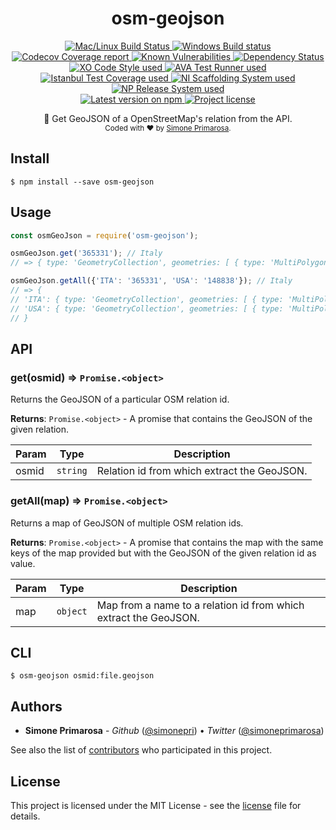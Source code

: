 <h1 align="center">
  <b>osm-geojson</b>
</h1>
<p align="center">
  <!-- CI - TravisCI -->
  <a href="https://travis-ci.com/simonepri/osm-geojson">
    <img src="https://img.shields.io/travis/com/simonepri/osm-geojson/master.svg?label=MacOS%20%26%20Linux" alt="Mac/Linux Build Status" />
  </a>
  <!-- CI - AppVeyor -->
  <a href="https://ci.appveyor.com/project/simonepri/osm-geojson">
    <img src="https://img.shields.io/appveyor/ci/simonepri/osm-geojson/master.svg?label=Windows" alt="Windows Build status" />
  </a>
  <!-- Coverage - Codecov -->
  <a href="https://codecov.io/gh/simonepri/osm-geojson">
    <img src="https://img.shields.io/codecov/c/github/simonepri/osm-geojson/master.svg" alt="Codecov Coverage report" />
  </a>
  <!-- DM - Snyk -->
  <a href="https://snyk.io/test/github/simonepri/osm-geojson?targetFile=package.json">
    <img src="https://snyk.io/test/github/simonepri/osm-geojson/badge.svg?targetFile=package.json" alt="Known Vulnerabilities" />
  </a>
  <!-- DM - David -->
  <a href="https://david-dm.org/simonepri/osm-geojson">
    <img src="https://david-dm.org/simonepri/osm-geojson/status.svg" alt="Dependency Status" />
  </a>

  <br/>

  <!-- Code Style - XO-Prettier -->
  <a href="https://github.com/xojs/xo">
    <img src="https://img.shields.io/badge/code_style-XO+Prettier-5ed9c7.svg" alt="XO Code Style used" />
  </a>
  <!-- Test Runner - AVA -->
  <a href="https://github.com/avajs/ava">
    <img src="https://img.shields.io/badge/test_runner-AVA-fb3170.svg" alt="AVA Test Runner used" />
  </a>
  <!-- Test Coverage - Istanbul -->
  <a href="https://github.com/istanbuljs/nyc">
    <img src="https://img.shields.io/badge/test_coverage-NYC-fec606.svg" alt="Istanbul Test Coverage used" />
  </a>
  <!-- Init - ni -->
  <a href="https://github.com/simonepri/ni">
    <img src="https://img.shields.io/badge/initialized_with-ni-e74c3c.svg" alt="NI Scaffolding System used" />
  </a>
  <!-- Release - np -->
  <a href="https://github.com/sindresorhus/np">
    <img src="https://img.shields.io/badge/released_with-np-6c8784.svg" alt="NP Release System used" />
  </a>

  <br/>

  <!-- Version - npm -->
  <a href="https://www.npmjs.com/package/osm-geojson">
    <img src="https://img.shields.io/npm/v/osm-geojson.svg" alt="Latest version on npm" />
  </a>
  <!-- License - MIT -->
  <a href="https://github.com/simonepri/osm-geojson/tree/master/license">
    <img src="https://img.shields.io/github/license/simonepri/osm-geojson.svg" alt="Project license" />
  </a>
</p>
<p align="center">
  🔰 Get GeoJSON of a OpenStreetMap's relation from the API.
  <br/>

  <sub>
    Coded with ❤️ by <a href="#authors">Simone Primarosa</a>.
  </sub>
</p>

## Install

```
$ npm install --save osm-geojson
```

## Usage

```js
const osmGeoJson = require('osm-geojson');

osmGeoJson.get('365331'); // Italy
// => { type: 'GeometryCollection', geometries: [ { type: 'MultiPolygon', coordinates: [Array] } ] }

osmGeoJson.getAll({'ITA': '365331', 'USA': '148838'}); // Italy
// => {
// 'ITA': { type: 'GeometryCollection', geometries: [ { type: 'MultiPolygon', coordinates: [Array] } ] },
// 'USA': { type: 'GeometryCollection', geometries: [ { type: 'MultiPolygon', coordinates: [Array] } ] }
// }
```

## API

<a name="get"></a>

### get(osmid) ⇒ <code>Promise.&lt;object&gt;</code>
Returns the GeoJSON of a particular OSM relation id.

**Returns**: <code>Promise.&lt;object&gt;</code> - A promise that contains the GeoJSON of the given
relation.

| Param | Type | Description |
| --- | --- | --- |
| osmid | <code>string</code> | Relation id from which extract the GeoJSON. |

<a name="getAll"></a>

### getAll(map) ⇒ <code>Promise.&lt;object&gt;</code>
Returns a map of GeoJSON of multiple OSM relation ids.

**Returns**: <code>Promise.&lt;object&gt;</code> - A promise that contains the map with the same keys
of the map provided but with the GeoJSON of the given relation id as value.

| Param | Type | Description |
| --- | --- | --- |
| map | <code>object</code> | Map from a name to a relation id from which extract the GeoJSON. |

## CLI

```
$ osm-geojson osmid:file.geojson
```

## Authors

- **Simone Primarosa** - *Github* ([@simonepri][github:simonepri]) • *Twitter* ([@simoneprimarosa][twitter:simoneprimarosa])

See also the list of [contributors][contributors] who participated in this project.

## License

This project is licensed under the MIT License - see the [license][license] file for details.


<!-- Links -->
[start]: https://github.com/simonepri/osm-geojson#start-of-content
[contributors]: https://github.com/simonepri/osm-geojson/contributors

[license]: https://github.com/simonepri/osm-geojson/tree/master/license

[github:simonepri]: https://github.com/simonepri
[twitter:simoneprimarosa]: http://twitter.com/intent/user?screen_name=simoneprimarosa
